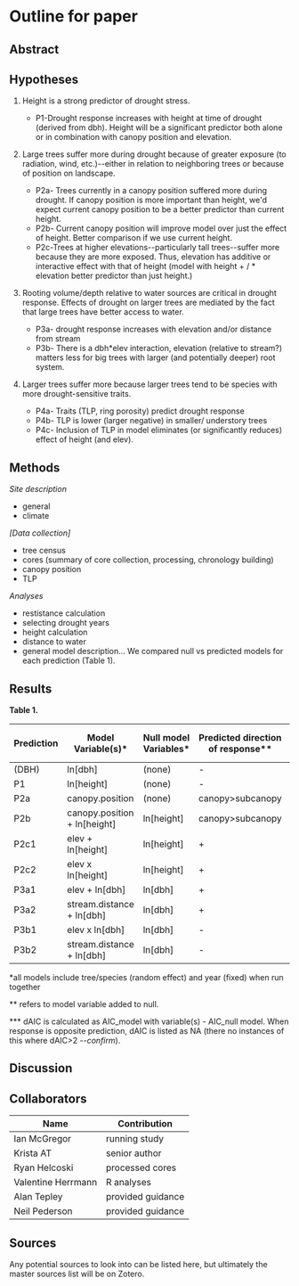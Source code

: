# Outline for paper

## Abstract


## Hypotheses
1. Height is a strong predictor of drought stress.

    * P1-Drought response increases with height at time of drought (derived from dbh). Height will be a significant predictor both alone or in combination with canopy position and elevation.

2. Large trees suffer more during drought because of greater exposure (to radiation, wind, etc.)--either in relation to neighboring trees or because of position on landscape.

    * P2a- Trees currently in a canopy position suffered more during drought. If canopy position is more important than height, we'd expect current canopy position to be a better predictor than current height.
    * P2b- Current canopy position will improve model over just the effect of height. Better comparison if we use current height.
    * P2c-Trees at higher elevations--particularly tall trees--suffer more because they are more exposed. Thus, elevation has additive or interactive effect with that of height (model with height + / * elevation better predictor than just height.)

3. Rooting volume/depth relative to water sources are critical in drought response. Effects of drought on larger trees are mediated by the fact that large trees have better access to water.
  
     * P3a- drought response increases with elevation and/or distance from stream
     * P3b- There is a dbh\*elev interaction, elevation (relative to stream?) matters less for big trees with larger (and potentially deeper) root system.
      
4. Larger trees suffer more because larger trees tend to be species with more drought-sensitive traits.

    * P4a- Traits (TLP, ring porosity) predict drought response
    * P4b- TLP is lower (larger negative) in smaller/ understory trees
    * P4c- Inclusion of TLP in model eliminates (or significantly reduces) effect of height (and elev).

## Methods 

*Site description*
- general
- climate

*[Data collection]*
- tree census
- cores (summary of core collection, processing, chronology building)
- canopy position
- TLP

*Analyses*
- restistance calculation
- selecting drought years
- height calculation
- distance to water
- general model description... We compared null vs predicted models for each prediction (Table 1).



## Results

**Table 1.**

Prediction | Model Variable(s)*  | Null model Variables* | Predicted direction of response** | dAIC*** - all years | dAIC - 1964... 
--- | --- | --- | --- | --- | --- 
(DBH) | ln[dbh] | (none) | - |  | --- 
P1 | ln[height] | (none) | - |  | --- 
P2a | canopy.position  | (none) | canopy>subcanopy |  | --- 
P2b | canopy.position + ln[height]  | ln[height] | canopy>subcanopy |  | --- 
P2c1 | elev + ln[height] | ln[height]  | + |  | --- 
P2c2 | elev x ln[height] | ln[height] | + |  | --- 
P3a1 | elev  + ln[dbh] | ln[dbh] | + |  | --- 
P3a2 | stream.distance + ln[dbh] | ln[dbh]  | + |  | --- 
P3b1 | elev x ln[dbh] | ln[dbh]  | - |  | --- 
P3b2 | stream.distance + ln[dbh] | ln[dbh] | -  |  | --- 

*all models include tree/species (random effect) and year (fixed) when run together

** refers to model variable added to null. 

*** dAIC is calculated as AIC_model with variable(s) - AIC_null model. When response is opposite prediction, dAIC is listed as NA (there no instances of this where dAIC>2 --*confirm*).

## Discussion


## Collaborators

|**Name**|**Contribution**|
|--------|----------------|
|Ian McGregor|running study|
|Krista AT|senior author|
|Ryan Helcoski|processed cores|
|Valentine Herrmann|R analyses|
|Alan Tepley|provided guidance|
|Neil Pederson|provided guidance|


## Sources
Any potential sources to look into can be listed here, but ultimately the master sources list will be on Zotero.
